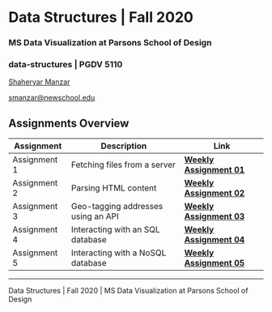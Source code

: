 # Data Structures | Fall 2020 
###  MS Data Visualization at Parsons School of Design

### data-structures | PGDV 5110

[Shaheryar Manzar](https://github.com/shmanzar)

[smanzar@newschool.edu](mailto:smanzar@newshcool.edu)


## Assignments Overview

Assignment | Description | Link 
--- | --- | ---
Assignment 1 | Fetching files from a server | **[Weekly Assignment 01](https://github.com/shmanzar/data-structures/tree/master/weekly-assignment-01)** 
Assignment 2 | Parsing HTML content | **[Weekly Assignment 02](https://github.com/shmanzar/data-structures/tree/master/weekly-assignment-02)** 
Assignment 3 | Geo-tagging addresses using an API | **[Weekly Assignment 03](https://github.com/shmanzar/data-structures/tree/master/weekly-assignment-03)** 
Assignment 4 | Interacting with an SQL database | **[Weekly Assignment 04](https://github.com/shmanzar/data-structures/tree/master/weekly-assignment-04)** 
Assignment 5 | Interacting with a NoSQL database | **[Weekly Assignment 05](https://github.com/shmanzar/data-structures/tree/master/weekly-assignment-05)** 




---

Data Structures | Fall 2020 | MS Data Visualization at Parsons School of Design

